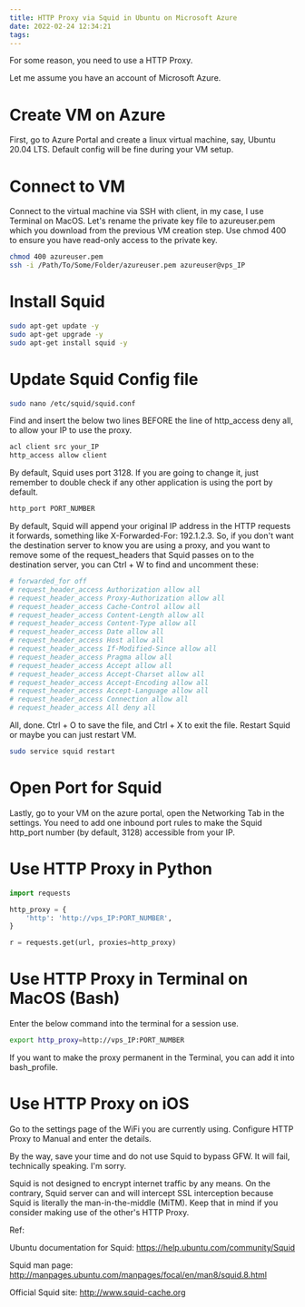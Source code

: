 ```yaml
---
title: HTTP Proxy via Squid in Ubuntu on Microsoft Azure
date: 2022-02-24 12:34:21
tags:
---
```


For some reason, you need to use a HTTP Proxy.

Let me assume you have an account of Microsoft Azure. 

# Create VM on Azure
First, go to Azure Portal and create a linux virtual machine, say, Ubuntu 20.04 LTS. Default config will be fine during your VM setup.

# Connect to VM
Connect to the virtual machine via SSH with client, in my case, I use Terminal on MacOS. Let's rename the private key file to azureuser.pem which you download from the previous VM creation step. Use chmod 400 to ensure you have read-only access to the private key. 
```bash
chmod 400 azureuser.pem
ssh -i /Path/To/Some/Folder/azureuser.pem azureuser@vps_IP
```

# Install Squid
```bash
sudo apt-get update -y
sudo apt-get upgrade -y
sudo apt-get install squid -y
```

# Update Squid Config file
```bash
sudo nano /etc/squid/squid.conf
```

Find and insert the below two lines BEFORE the line of http_access deny all, to allow your IP to use the proxy.
```bash
acl client src your_IP
http_access allow client
```
By default, Squid uses port 3128. If you are going to change it, just remember to double check if any other application is using the port by default.
```bash
http_port PORT_NUMBER
```
By default, Squid will append your original IP address in the HTTP requests it forwards, something like X-Forwarded-For: 192.1.2.3. So, if you don't want the destination server to know you are using a proxy, and you want to remove some of the request_headers that Squid passes on to the destination server, you can Ctrl + W to find and uncomment these:
```bash
# forwarded_for off
# request_header_access Authorization allow all
# request_header_access Proxy-Authorization allow all
# request_header_access Cache-Control allow all           
# request_header_access Content-Length allow all
# request_header_access Content-Type allow all
# request_header_access Date allow all
# request_header_access Host allow all
# request_header_access If-Modified-Since allow all
# request_header_access Pragma allow all
# request_header_access Accept allow all
# request_header_access Accept-Charset allow all
# request_header_access Accept-Encoding allow all
# request_header_access Accept-Language allow all
# request_header_access Connection allow all
# request_header_access All deny all
```

All, done. Ctrl + O to save the file, and Ctrl + X to exit the file. Restart Squid or maybe you can just restart VM.
```bash
sudo service squid restart
```

# Open Port for Squid
Lastly, go to your VM on the azure portal, open the Networking Tab in the settings. You need to add one inbound port rules to make the Squid http_port number (by default, 3128) accessible from your IP.

# Use HTTP Proxy in Python
```python
import requests

http_proxy = {
	'http': 'http://vps_IP:PORT_NUMBER',
}

r = requests.get(url, proxies=http_proxy)
```
# Use HTTP Proxy in Terminal on MacOS (Bash)
Enter the below command into the terminal for a session use.
```bash
export http_proxy=http://vps_IP:PORT_NUMBER
```
If you want to make the proxy permanent in the Terminal, you can add it into bash_profile.

# Use HTTP Proxy on iOS
Go to the settings page of the WiFi you are currently using. Configure HTTP Proxy to Manual and enter the details. 

By the way, save your time and do not use Squid to bypass GFW. It will fail, technically speaking. I'm sorry. 

Squid is not designed to encrypt internet traffic by any means. On the contrary, Squid server can and will intercept SSL interception because Squid is literally the man-in-the-middle (MiTM). Keep that in mind if you consider making use of the other's HTTP Proxy.


Ref:

Ubuntu documentation for Squid:
https://help.ubuntu.com/community/Squid

Squid man page: 
http://manpages.ubuntu.com/manpages/focal/en/man8/squid.8.html

Official Squid site: 
http://www.squid-cache.org
